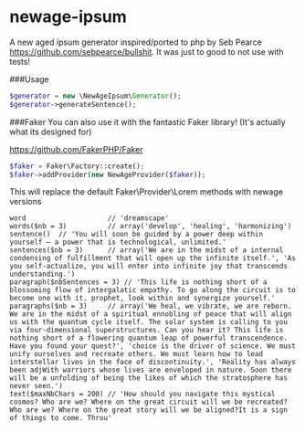 newage-ipsum
===============

A new aged ipsum generator inspired/ported to php by Seb Pearce https://github.com/sebpearce/bullshit.
It was just to good to not use with tests!

###Usage

```php
$generator = new \NewAgeIpsum\Generator();
$generator->generateSentence();
```

###Faker
You can also use it with the fantastic Faker library! (It's actually what its designed for)

https://github.com/FakerPHP/Faker

```php
$faker = Faker\Factory::create();
$faker->addProvider(new NewAgeProvider($faker));
```
This will replace the default Faker\Provider\Lorem methods with newage versions

```
word                    // 'dreamscape'
words($nb = 3)          // array('develop', 'healing', 'harmonizing')
sentence()  // 'You will soon be guided by a power deep within yourself — a power that is technological, unlimited.'
sentences($nb = 3)      // array('We are in the midst of a internal condensing of fulfillment that will open up the infinite itself.', 'As you self-actualize, you will enter into infinite joy that transcends understanding.')
paragraph($nbSentences = 3) // 'This life is nothing short of a blossoming flow of intergalatic empathy. To go along the circuit is to become one with it. prophet, look within and synergize yourself.'
paragraphs($nb = 3)     // array('We heal, we vibrate, we are reborn. We are in the midst of a spiritual ennobling of peace that will align us with the quantum cycle itself. The solar system is calling to you via four-dimensional superstructures. Can you hear it? This life is nothing short of a flowering quantum leap of powerful transcendence. Have you found your quest?', 'choice is the driver of science. We must unify ourselves and recreate others. We must learn how to lead interstellar lives in the face of discontinuity.', 'Reality has always been adjWith warriors whose lives are enveloped in nature. Soon there will be a unfolding of being the likes of which the stratosphere has never seen.')
text($maxNbChars = 200) // 'How should you navigate this mystical cosmos? Who are we? Where on the great circuit will we be recreated? Who are we? Where on the great story will we be aligned?It is a sign of things to come. Throu'
```
